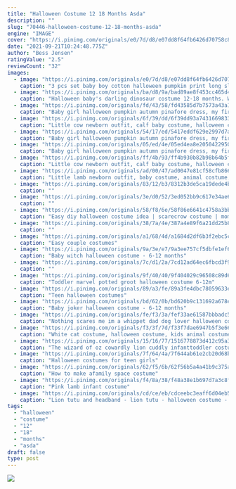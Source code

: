 ```yaml
---
title: "Halloween Costume 12 18 Months Asda"
description: ""
slug: "70446-halloween-costume-12-18-months-asda"
engine: "IMAGE"
cover: "https://i.pinimg.com/originals/e0/7d/d8/e07dd8f64fb6426d70758c813a200031.jpg"
date: "2021-09-21T10:24:48.775Z"
author: "Bess Jensen"
ratingValue: "2.5"
reviewCount: "32"
images:
  - image: "https://i.pinimg.com/originals/e0/7d/d8/e07dd8f64fb6426d70758c813a200031.jpg"
    caption: "3 pcs set baby boy cotton halloween pumpkin print long sleeves tops and pants with hat"
  - image: "https://i.pinimg.com/originals/ba/d8/9a/bad89ae8f453cc465d458f16cb410c0d.jpg"
    caption: "Halloween baby's darling dinosaur costume 12-18 months. Walmart exclusive. Multi 12-18 months"
  - image: "https://i.pinimg.com/originals/fd/43/58/fd43585d7b7573a43a14bdf938b4ad48.jpg"
    caption: "Baby girl halloween pumpkin autumn pinafore dress, my first halloween outfit, halloween baby girl dress, toddler girl's pretty pumpkin dress"
  - image: "https://i.pinimg.com/originals/6f/39/dd/6f39dd93a7431669833b011fb245b827.jpg"
    caption: "Little cow newborn outfit, calf baby costume, halloween costume, newborn costume for photos, photogr"
  - image: "https://i.pinimg.com/originals/54/17/ed/5417eddf629e2997d7af5304298a2291.jpg"
    caption: "Baby girl halloween pumpkin autumn pinafore dress, my first halloween outfit, halloween baby girl dress, toddler girl's pretty pumpkin dress"
  - image: "https://i.pinimg.com/originals/05/ed/4e/05ed4ea8e2050422950483b1b90ce885.jpg"
    caption: "Baby girl halloween pumpkin autumn pinafore dress, my first halloween outfit, halloween baby girl dress, toddler girl's pretty pumpkin dress"
  - image: "https://i.pinimg.com/originals/ff/4b/93/ff4b930b82b98b64b5fa1531a38a6ebc.jpg"
    caption: "Little cow newborn outfit, calf baby costume, halloween costume, newborn costume for photos, photogr"
  - image: "https://i.pinimg.com/originals/ad/00/47/ad0047e81cf58cfb8666b4c7ba3334dc.jpg"
    caption: "Little lamb newborn outfit, baby costume, animal costume, newborn costume for photos, photography props, birthday outfit, halloween costume"
  - image: "https://i.pinimg.com/originals/83/12/b3/8312b3de5ca19dede4b7645f16a9afcb.png"
    caption: ""
  - image: "https://i.pinimg.com/originals/3e/d0/52/3ed052bb9c617e34ae628ab3f280ceec.jpg"
    caption: ""
  - image: "https://i.pinimg.com/originals/58/f8/6e/58f86e6641c4758a3bbb4aff9f9a4b44.jpg"
    caption: "Easy diy halloween costume idea | scarecrow costume | mommy and me"
  - image: "https://i.pinimg.com/originals/38/7a/4e/387a4e89f6a21dd25b86cca6ab43b3e2.jpg"
    caption: ""
  - image: "https://i.pinimg.com/originals/a1/68/4d/a1684d2df6b3f2ebc5c1383c0112a5ce.jpg"
    caption: "Easy couple costumes"
  - image: "https://i.pinimg.com/originals/9a/3e/e7/9a3ee757cf5dbfe1ef66b9641a5472db.jpg"
    caption: "Baby witch halloween costume - 6-12 months"
  - image: "https://i.pinimg.com/originals/7c/d1/2a/7cd12ad64ec6fbcd3f914f40a70faaf1.png"
    caption: ""
  - image: "https://i.pinimg.com/originals/9f/40/40/9f404029c96508c89d6d787090026a2a.jpg"
    caption: "Toddler marvel potted groot halloween costume 6-12m"
  - image: "https://i.pinimg.com/originals/89/a3/fe/89a3fe4dbc78059633e9d7f6ec8259d8.jpg"
    caption: "Teen halloween costumes"
  - image: "https://i.pinimg.com/originals/bd/62/0b/bd620b9c131692a678e562f0e10e7a02.jpg"
    caption: "Baby joker halloween costume - 6-12 months"
  - image: "https://i.pinimg.com/originals/fe/f3/3a/fef33ae61587bbbadc5d873d6e4ea51f.jpg"
    caption: "Nothing scares me im a whippet dad dog lover halloween costumes gift tee onesie"
  - image: "https://i.pinimg.com/originals/f3/3f/7d/f33f7dae6947b5f3e660625e87738bc8.jpg"
    caption: "White cat costume, halloween costume, kids animal costume, baby girl tutu dress, toddler costume, infant girls, costumes for girls, fur tail"
  - image: "https://i.pinimg.com/originals/15/16/77/1516778873d412c95a393ad65b9cd1d7.jpg"
    caption: "The wizard of oz cowardly lion cuddly infanttoddler costume"
  - image: "https://i.pinimg.com/originals/7f/64/4a/7f644ab61e2cb20d68b2f49c09db0262.jpg"
    caption: "Halloween costumes for teen girls"
  - image: "https://i.pinimg.com/originals/62/f5/6b/62f56b5a4a41b9c375abf662f1b47092.jpg"
    caption: "How to make afamily space costume"
  - image: "https://i.pinimg.com/originals/f4/8a/38/f48a38e1b697d7a3c8fb78384617f7f4.jpg"
    caption: "Pink lamb infant costume"
  - image: "https://i.pinimg.com/originals/cd/ce/eb/cdceebc3eaff6d04eb52536675d13fd2.jpg"
    caption: "Lion tutu and headband - lion tutu - halloween costume - lion costume - girls halloween costume - girls lion costume"
tags:
  - "halloween"
  - "costume"
  - "12"
  - "18"
  - "months"
  - "asda"
draft: false
type: post
---
```



![](https://i.pinimg.com/originals/83/12/b3/8312b3de5ca19dede4b7645f16a9afcb.png "")


<!--inArticleAds-->

<!--galleryOne-->


<!--inArticleAds-->

<!--galleryTwo-->


<!--galleryThree-->

